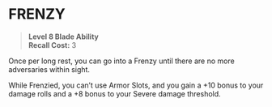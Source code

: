 # FRENZY

> **Level 8 Blade Ability**  
> **Recall Cost:** 3

Once per long rest, you can go into a Frenzy until there are no more adversaries within sight.

While Frenzied, you can’t use Armor Slots, and you gain a +10 bonus to your damage rolls and a +8 bonus to your Severe damage threshold.
